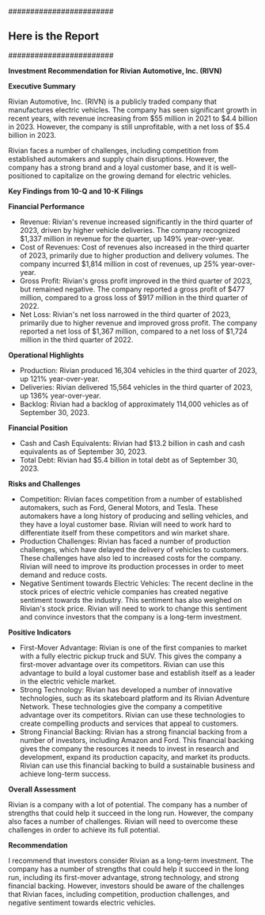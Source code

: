 ########################
## Here is the Report
########################

**Investment Recommendation for Rivian Automotive, Inc. (RIVN)**

**Executive Summary**

Rivian Automotive, Inc. (RIVN) is a publicly traded company that manufactures electric vehicles. The company has seen significant growth in recent years, with revenue increasing from $55 million in 2021 to $4.4 billion in 2023. However, the company is still unprofitable, with a net loss of $5.4 billion in 2023.

Rivian faces a number of challenges, including competition from established automakers and supply chain disruptions. However, the company has a strong brand and a loyal customer base, and it is well-positioned to capitalize on the growing demand for electric vehicles.

**Key Findings from 10-Q and 10-K Filings**

**Financial Performance**

* Revenue: Rivian's revenue increased significantly in the third quarter of 2023, driven by higher vehicle deliveries. The company recognized $1,337 million in revenue for the quarter, up 149% year-over-year.
* Cost of Revenues: Cost of revenues also increased in the third quarter of 2023, primarily due to higher production and delivery volumes. The company incurred $1,814 million in cost of revenues, up 25% year-over-year.
* Gross Profit: Rivian's gross profit improved in the third quarter of 2023, but remained negative. The company reported a gross profit of $477 million, compared to a gross loss of $917 million in the third quarter of 2022.
* Net Loss: Rivian's net loss narrowed in the third quarter of 2023, primarily due to higher revenue and improved gross profit. The company reported a net loss of $1,367 million, compared to a net loss of $1,724 million in the third quarter of 2022.

**Operational Highlights**

* Production: Rivian produced 16,304 vehicles in the third quarter of 2023, up 121% year-over-year.
* Deliveries: Rivian delivered 15,564 vehicles in the third quarter of 2023, up 136% year-over-year.
* Backlog: Rivian had a backlog of approximately 114,000 vehicles as of September 30, 2023.

**Financial Position**

* Cash and Cash Equivalents: Rivian had $13.2 billion in cash and cash equivalents as of September 30, 2023.
* Total Debt: Rivian had $5.4 billion in total debt as of September 30, 2023.

**Risks and Challenges**

* Competition: Rivian faces competition from a number of established automakers, such as Ford, General Motors, and Tesla. These automakers have a long history of producing and selling vehicles, and they have a loyal customer base. Rivian will need to work hard to differentiate itself from these competitors and win market share.
* Production Challenges: Rivian has faced a number of production challenges, which have delayed the delivery of vehicles to customers. These challenges have also led to increased costs for the company. Rivian will need to improve its production processes in order to meet demand and reduce costs.
* Negative Sentiment towards Electric Vehicles: The recent decline in the stock prices of electric vehicle companies has created negative sentiment towards the industry. This sentiment has also weighed on Rivian's stock price. Rivian will need to work to change this sentiment and convince investors that the company is a long-term investment.

**Positive Indicators**

* First-Mover Advantage: Rivian is one of the first companies to market with a fully electric pickup truck and SUV. This gives the company a first-mover advantage over its competitors. Rivian can use this advantage to build a loyal customer base and establish itself as a leader in the electric vehicle market.
* Strong Technology: Rivian has developed a number of innovative technologies, such as its skateboard platform and its Rivian Adventure Network. These technologies give the company a competitive advantage over its competitors. Rivian can use these technologies to create compelling products and services that appeal to customers.
* Strong Financial Backing: Rivian has a strong financial backing from a number of investors, including Amazon and Ford. This financial backing gives the company the resources it needs to invest in research and development, expand its production capacity, and market its products. Rivian can use this financial backing to build a sustainable business and achieve long-term success.

**Overall Assessment**

Rivian is a company with a lot of potential. The company has a number of strengths that could help it succeed in the long run. However, the company also faces a number of challenges. Rivian will need to overcome these challenges in order to achieve its full potential.

**Recommendation**

I recommend that investors consider Rivian as a long-term investment. The company has a number of strengths that could help it succeed in the long run, including its first-mover advantage, strong technology, and strong financial backing. However, investors should be aware of the challenges that Rivian faces, including competition, production challenges, and negative sentiment towards electric vehicles.